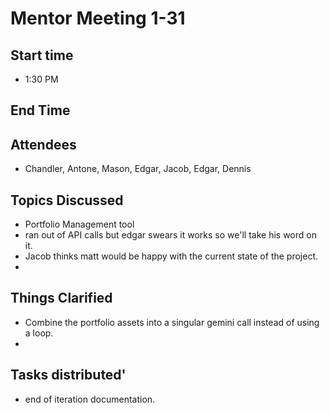# Mentor Meeting 1-31

## Start time
- 1:30 PM

## End Time

## Attendees
- Chandler, Antone, Mason, Edgar, Jacob, Edgar, Dennis

## Topics Discussed
- Portfolio Management tool
- ran out of API calls but edgar swears it works so we'll take his word on it.
- Jacob thinks matt would be happy with the current state of the project.
- 

## Things Clarified
- Combine the portfolio assets into a singular gemini call instead of using a loop.
- 

## Tasks distributed'
- end of iteration documentation.
